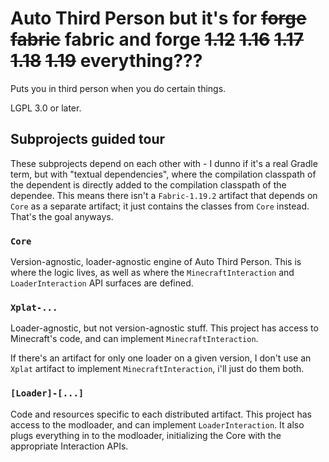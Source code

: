 # Auto Third Person but it's for ~~forge~~ ~~fabric~~ fabric and forge ~~1.12~~ ~~1.16~~ ~~1.17~~ ~~1.18~~ ~~1.19~~ everything???

Puts you in third person when you do certain things.

LGPL 3.0 or later.

## Subprojects guided tour

These subprojects depend on each other with - I dunno if it's a real Gradle term, but with "textual dependencies", where the compilation classpath of the dependent is directly added to the compilation classpath of the dependee. This means there isn't a `Fabric-1.19.2` artifact that depends on `Core` as a separate artifact; it just contains the classes from `Core` instead. That's the goal anyways.

### `Core`

Version-agnostic, loader-agnostic engine of Auto Third Person. This is where the logic lives, as well as where the `MinecraftInteraction` and `LoaderInteraction` API surfaces are defined.

### `Xplat-...`

Loader-agnostic, but not version-agnostic stuff. This project has access to Minecraft's code, and can implement `MinecraftInteraction`.

If there's an artifact for only one loader on a given version, I don't use an `Xplat` artifact to implement `MinecraftInteraction`, i'll just do them both. 

### `[Loader]-[...]`

Code and resources specific to each distributed artifact. This project has access to the modloader, and can implement `LoaderInteraction`. It also plugs everything in to the modloader, initializing the Core with the appropriate Interaction APIs.